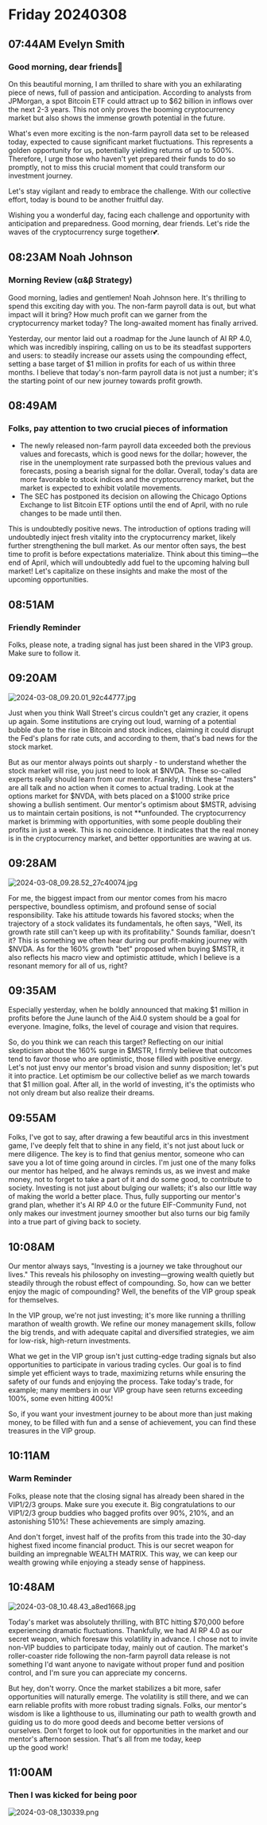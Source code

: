 # Friday 20240308

## 07:44AM Evelyn Smith

### Good morning, dear friends💖

On this beautiful morning, I am thrilled to share with you an exhilarating piece of news, full of passion and anticipation. According to analysts from JPMorgan, a spot Bitcoin ETF could attract up to $62 billion in inflows over the next 2-3 years. This not only proves the booming cryptocurrency market but also shows the immense growth potential in the future.

What's even more exciting is the non-farm payroll data set to be released today, expected to cause significant market fluctuations. This represents a golden opportunity for us, potentially yielding returns of up to 500%. Therefore, I urge those who haven't yet prepared their funds to do so promptly, not to miss this crucial moment that could transform our investment journey.

Let's stay vigilant and ready to embrace the challenge. With our collective effort, today is bound to be another fruitful day.

Wishing you a wonderful day, facing each challenge and opportunity with anticipation and preparedness. Good morning, dear friends. Let's ride the waves of the cryptocurrency surge together💕.

## 08:23AM Noah Johnson

### Morning Review (α&amp;β Strategy)

Good morning, ladies and gentlemen!  Noah Johnson here.  It's thrilling to spend this exciting day with you.  The non-farm payroll data is out, but what impact will it bring?  How much profit can we garner from the cryptocurrency market today?  The long-awaited moment has finally arrived.

Yesterday, our mentor laid out a roadmap for the June launch of AI RP 4.0, which was incredibly inspiring, calling on us to be its steadfast supporters and users: to steadily increase our assets using the compounding effect, setting a base target of $1 million in profits for each of us within three months.  I believe that today's non-farm payroll data is not just a number;  it's the starting point of our new journey towards profit growth.

## 08:49AM

### Folks, pay attention to two crucial pieces of information

* The newly released non-farm payroll data exceeded both the previous values and forecasts, which is good news for the dollar; however, the rise in the unemployment rate surpassed both the previous values and forecasts, posing a bearish signal for the dollar. Overall, today's data are more favorable to stock indices and the cryptocurrency market, but the market is expected to exhibit volatile movements.
* The SEC has postponed its decision on allowing the Chicago Options Exchange to list Bitcoin ETF options until the end of April, with no rule changes to be made until then.

This is undoubtedly positive news. The introduction of options trading will undoubtedly inject fresh vitality into the cryptocurrency market, likely further strengthening the bull market. As our mentor often says, the best time to profit is before expectations materialize. Think about this timing—the end of April, which will undoubtedly add fuel to the upcoming halving bull market! Let's capitalize on these insights and make the most of the upcoming opportunities.

## 08:51AM

### Friendly Reminder

Folks, please note, a trading signal has just been shared in the VIP3 group. Make sure to follow it.

## 09:20AM

![2024-03-08_09.20.01_92c44777.jpg](../images/2024-03-08_09.20.01_92c44777.jpg)

Just when you think Wall Street's circus couldn't get any crazier, it opens up again. Some institutions are crying out loud, warning of a potential bubble due to the rise in Bitcoin and stock indices, claiming it could disrupt the Fed's plans for rate cuts, and according to them, that's bad news for the stock market.

But as our mentor always points out sharply - to understand whether the stock market will rise, you just need to look at $NVDA. These so-called experts really should learn from our mentor. Frankly, I think these "masters" are all talk and no action when it comes to actual trading. Look at the options market for $NVDA, with bets placed on a $1000 strike price showing a bullish sentiment. Our mentor's optimism about $MSTR, advising us to maintain certain positions, is not **unfounded. The cryptocurrency market is brimming with opportunities, with some people doubling their profits in just a week. This is no coincidence. It indicates that the real money is in the cryptocurrency market, and better opportunities are waving at us.

## 09:28AM

![2024-03-08_09.28.52_27c40074.jpg](../images/2024-03-08_09.28.52_27c40074.jpg)

For me, the biggest impact from our mentor comes from his macro perspective, boundless optimism, and profound sense of social responsibility. Take his attitude towards his favored stocks; when the trajectory of a stock validates its fundamentals, he often says, "Well, its growth rate still can't keep up with its profitability." Sounds familiar, doesn't it? This is something we often hear during our profit-making journey with $NVDA. As for the 160% growth "bet" proposed when buying $MSTR, it also reflects his macro view and optimistic attitude, which I believe is a resonant memory for all of us, right?

## 09:35AM

Especially yesterday, when he boldly announced that making $1 million in profits before the June launch of the Ai4.0 system should be a goal for everyone. Imagine, folks, the level of courage and vision that requires.

So, do you think we can reach this target? Reflecting on our initial skepticism about the 160% surge in $MSTR, I firmly believe that outcomes tend to favor those who are optimistic, those filled with positive energy. Let's not just envy our mentor's broad vision and sunny disposition; let's put it into practice. Let optimism be our collective belief as we march towards that $1 million goal. After all, in the world of investing, it's the optimists who not only dream but also realize their dreams.

## 09:55AM

Folks, I've got to say, after drawing a few beautiful arcs in this investment game, I've deeply felt that to shine in any field, it's not just about luck or mere diligence. The key is to find that genius mentor, someone who can save you a lot of time going around in circles. I'm just one of the many folks our mentor has helped, and he always reminds us, as we invest and make money, not to forget to take a part of it and do some good, to contribute to society. Investing is not just about bulging our wallets; it's also our little way of making the world a better place. Thus, fully supporting our mentor's grand plan, whether it's AI RP 4.0 or the future EIF-Community Fund, not only makes our investment journey smoother but also turns our big family into a true part of giving back to society.

## 10:08AM

Our mentor always says, "Investing is a journey we take throughout our lives." This reveals his philosophy on investing—growing wealth quietly but steadily through the robust effect of compounding. So, how can we better enjoy the magic of compounding? Well, the benefits of the VIP group speak for themselves.

In the VIP group, we're not just investing; it's more like running a thrilling marathon of wealth growth. We refine our money management skills, follow the big trends, and with adequate capital and diversified strategies, we aim for low-risk, high-return investments.

What we get in the VIP group isn't just cutting-edge trading signals but also opportunities to participate in various trading cycles. Our goal is to find simple yet efficient ways to trade, maximizing returns while ensuring the safety of our funds and enjoying the process. Take today's trade, for example; many members in our VIP group have seen returns exceeding 100%, some even hitting 400%!

So, if you want your investment journey to be about more than just making money, to be filled with fun and a sense of achievement, you can find these treasures in the VIP group.

## 10:11AM

### Warm Reminder

Folks, please note that the closing signal has already been shared in the VIP1/2/3 groups. Make sure you execute it.
Big congratulations to our VIP1/2/3 group buddies who bagged profits over 90%, 210%, and an astonishing 510%! These achievements are simply amazing.

And don't forget, invest half of the profits from this trade into the 30-day highest fixed income financial product. This is our secret weapon for building an impregnable WEALTH MATRIX. This way, we can keep our wealth growing while enjoying a steady sense of happiness.

## 10:48AM

![2024-03-08_10.48.43_a8ed1668.jpg](../images/2024-03-08_10.48.43_a8ed1668.jpg)

Today's market was absolutely thrilling, with BTC hitting $70,000 before experiencing dramatic fluctuations. Thankfully, we had AI RP 4.0 as our secret weapon, which foresaw this volatility in advance. I chose not to invite non-VIP buddies to participate today, mainly out of caution. The market's roller-coaster ride following the non-farm payroll data release is not something I'd want anyone to navigate without proper fund and position control, and I'm sure you can appreciate my concerns.

But hey, don't worry. Once the market stabilizes a bit more, safer opportunities will naturally emerge. The volatility is still there, and we can earn reliable profits with more robust trading signals.
Folks, our mentor's wisdom is like a lighthouse to us, illuminating our path to wealth growth and guiding us to do more good deeds and become better versions of ourselves. Don't forget to look out for opportunities in the market and our mentor's afternoon session. That's all from me today, keep up the good work!

## 11:00AM

### Then I was kicked for being poor

![2024-03-08_130339.png](../images/2024-03-08_130339.png)

